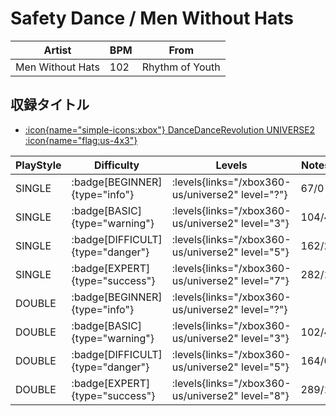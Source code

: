 # Safety Dance / Men Without Hats

|Artist|BPM|From|
|------|---|----|
|Men Without Hats|102|Rhythm of Youth|

## 収録タイトル

- [:icon{name="simple-icons:xbox"} DanceDanceRevolution UNIVERSE2 :icon{name="flag:us-4x3"}](/xbox360-us/universe2)

|PlayStyle|Difficulty|Levels|Notes|Movie|
|---------|----------|------|-----|-----|
|SINGLE| :badge[BEGINNER]{type="info"}| :levels{links="/xbox360-us/universe2" level="?"}|67/0||
|SINGLE| :badge[BASIC]{type="warning"}| :levels{links="/xbox360-us/universe2" level="3"}|104/4||
|SINGLE| :badge[DIFFICULT]{type="danger"}| :levels{links="/xbox360-us/universe2" level="5"}|162/2||
|SINGLE| :badge[EXPERT]{type="success"}| :levels{links="/xbox360-us/universe2" level="7"}|282/1||
|DOUBLE| :badge[BEGINNER]{type="info"}| :levels{links="/xbox360-us/universe2" level="?"}|||
|DOUBLE| :badge[BASIC]{type="warning"}| :levels{links="/xbox360-us/universe2" level="3"}|102/4||
|DOUBLE| :badge[DIFFICULT]{type="danger"}| :levels{links="/xbox360-us/universe2" level="5"}|164/0||
|DOUBLE| :badge[EXPERT]{type="success"}| :levels{links="/xbox360-us/universe2" level="8"}|289/1||
